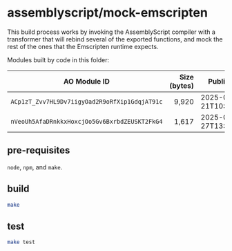# assemblyscript/mock-emscripten

This build process works by invoking the AssemblyScript compiler with a transformer that will rebind several of the exported functions, and mock the rest of the ones that the Emscripten runtime expects.

Modules built by code in this folder:

| AO Module ID | Size (bytes) | Published | View |
| --- | --: | --- | --- |
| `ACp1zT_Zvv7HL9Dv7iigyOad2R9oRfXip1GdqjAT91c` | 9,920 | 2025-03-21T10:39:37Z | [AO Link](https://www.ao.link/#/module/ACp1zT_Zvv7HL9Dv7iigyOad2R9oRfXip1GdqjAT91c) |
| `nVeoUh5AfaDRnkkxHoxcjOo5Gv6BxrbdZEUSKT2FkG4` | 1,617 | 2025-03-27T13:27:40Z | [AO Link](https://www.ao.link/#/module/nVeoUh5AfaDRnkkxHoxcjOo5Gv6BxrbdZEUSKT2FkG4) |

## pre-requisites

`node`, `npm`, and `make`.

## build

```sh
make
```

## test

```sh
make test
```
